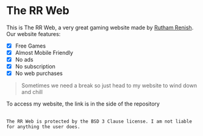 # The RR Web
This is The RR Web, a very great gaming website made by [Rutham Renish](https://github.com/ruthpro2012).<br>Our website features:<br>
- [x] Free Games
- [x] Almost Mobile Friendly
- [x] No ads
- [x] No subscription
- [x] No web purchases
> Sometimes we need a break so just head to my website to wind down and chill

To access my website, the link is in the side of the repository<br><br>
```
The RR Web is protected by the BSD 3 Clause license. I am not liable for anything the user does.
```
